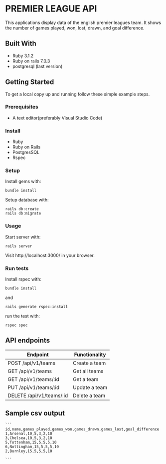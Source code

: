 # PREMIER LEAGUE API

This applications display data of the english premier leagues team. It shows the number of games played, won, lost, drawn, and goal difference.

## Built With

- Ruby 3.1.2
- Ruby on rails 7.0.3
- postgresql (last version)

## Getting Started

To get a local copy up and running follow these simple example steps.

### Prerequisites

- A text editor(preferably Visual Studio Code)

### Install

- Ruby
- Ruby on Rails
- PostgresSQL
- Rspec


### Setup

Install gems with:

```
bundle install
```

Setup database with:

```
rails db:create
rails db:migrate
```

### Usage

Start server with:

```
rails server
```

Visit http://localhost:3000/ in your browser.

### Run tests


Install rspec with:

```
bundle install
```

and

```
rails generate rspec:install
```

run the test with:

```
rspec spec
```

## API endpoints

| Endpoint | Functionality |
| -------- | ------------- |
| POST /api/v1/teams | Create a team |
| GET /api/v1/teams | Get all teams |
| GET /api/v1/teams/:id | Get a team |
| PUT /api/v1/teams/:id | Update a team |
| DELETE /api/v1/teams/:id | Delete a team |


## Sample csv output

    ```
    id,name,games_played,games_won,games_drawn,games_lost,goal_difference
    1,Arsenal,10,5,3,2,10
    3,Chelsea,10,5,3,2,10
    5,Tottenham,15,5,5,5,10
    6,Nottingham,15,5,5,5,10
    2,Burnley,15,5,5,5,10

    ```


